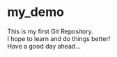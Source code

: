 # my_demo
This is my first Git Repository.
<br>
I hope to learn and do things better!
<br>
Have a good day ahead...
